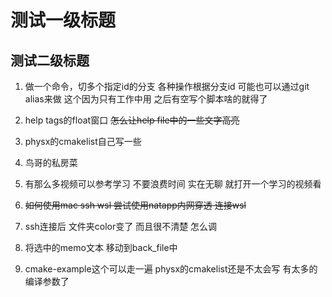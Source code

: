 # 测试一级标题
## 测试二级标题
1. 做一个命令，切多个指定id的分支 各种操作根据分支id
    可能也可以通过git alias来做
    这个因为只有工作中用 之后有空写个脚本啥的就得了

2. help tags的float窗口  ~~怎么让help file中的一些文字高亮~~

3. physx的cmakelist自己写一些

4. 鸟哥的私房菜

5. 有那么多视频可以参考学习 不要浪费时间 实在无聊 就打开一个学习的视频看

6. ~~如何使用mac ssh wsl
    尝试使用natapp内网穿透 连接wsl~~

7. ssh连接后 文件夹color变了 而且很不清楚 怎么调

8. 将选中的memo文本 移动到back_file中

9. cmake-example这个可以走一遍 physx的cmakelist还是不太会写 有太多的编译参数了
